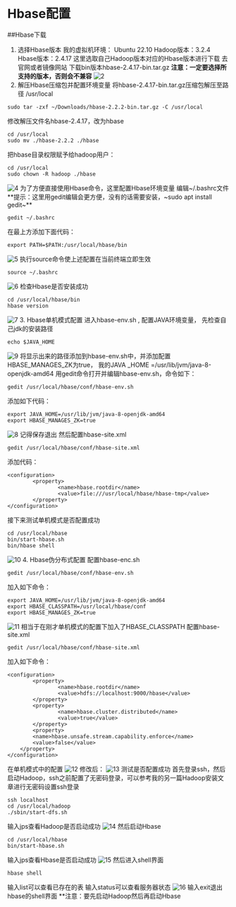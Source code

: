 # Hbase配置
##Hbase下载
1. 选择Hbase版本
我的虚拟机环境：
Ubuntu 22.10
Hadoop版本：3.2.4
Hbase版本：2.4.17
这里选取自己Hadoop版本对应的Hbase版本进行下载
去官网或者镜像网站
下载bin版本hbase-2.4.17-bin.tar.gz
**注意：一定要选择所支持的版本，否则会不兼容**
![2](https://gitee.com/nicaprio/gitee-picture/raw/master/linuxnote/hbase配置.md/123722022242470.png)
2. 解压Hbase压缩包并配置环境变量
将hbase-2.4.17-bin.tar.gz压缩包解压至路径 /usr/local
~~~
sudo tar -zxf ~/Downloads/hbase-2.2.2-bin.tar.gz -C /usr/local
~~~
修改解压文件名hbase-2.4.17，改为hbase
~~~
cd /usr/local
sudo mv ./hbase-2.2.2 ./hbase
~~~
把hbase目录权限赋予给hadoop用户：
~~~
cd /usr/local
sudo chown -R hadoop ./hbase
~~~
![4](https://gitee.com/nicaprio/gitee-picture/raw/master/linuxnote/hbase配置.md/288512022235355.png)
为了方便直接使用Hbase命令，这里配置Hbase环境变量
编辑~/.bashrc文件
**提示：这里用gedit编辑会更方便，没有的话需要安装，~sudo apt install gedit~**
~~~
gedit ~/.bashrc
~~~
在最上方添加下面代码：
~~~
export PATH=$PATH:/usr/local/hbase/bin
~~~
![5](https://gitee.com/nicaprio/gitee-picture/raw/master/linuxnote/hbase配置.md/439332022235964.png)
执行source命令使上述配置在当前终端立即生效
~~~
source ~/.bashrc
~~~
![6](https://gitee.com/nicaprio/gitee-picture/raw/master/linuxnote/hbase配置.md/543962022262919.png)
检查Hbase是否安装成功
~~~
cd /usr/local/hbase/bin
hbase version
~~~
![7](https://gitee.com/nicaprio/gitee-picture/raw/master/linuxnote/hbase配置.md/35722122245132.png)
3. Hbase单机模式配置
进入hbase-env.sh , 配置JAVA环境变量，
先检查自己jdk的安装路径
~~~
echo $JAVA_HOME
~~~
![9](https://gitee.com/nicaprio/gitee-picture/raw/master/linuxnote/hbase配置.md/133802122234430.png)
将显示出来的路径添加到hbase-env.sh中，并添加配置HBASE_MANAGES_ZK为true，
我的JAVA _HOME =/usr/lib/jvm/java-8-openjdk-amd64
用gedit命令打开并编辑hbase-env.sh，命令如下：
~~~
gedit /usr/local/hbase/conf/hbase-env.sh
~~~
添加如下代码：
~~~
export JAVA_HOME=/usr/lib/jvm/java-8-openjdk-amd64
export HBASE_MANAGES_ZK=true 
~~~
![8](https://gitee.com/nicaprio/gitee-picture/raw/master/linuxnote/hbase配置.md/225492122230681.png)
记得保存退出
然后配置hbase-site.xml
~~~
gedit /usr/local/hbase/conf/hbase-site.xml
~~~
添加代码：
~~~
<configuration>
        <property>
                <name>hbase.rootdir</name>
                <value>file:///usr/local/hbase/hbase-tmp</value>
        </property>
</configuration>
~~~
接下来测试单机模式是否配置成功
~~~
cd /usr/local/hbase
bin/start-hbase.sh
bin/hbase shell
~~~
![10](https://gitee.com/nicaprio/gitee-picture/raw/master/linuxnote/hbase配置.md/323662122230820.png)
4. Hbase伪分布式配置
配置hbase-enc.sh
~~~
gedit /usr/local/hbase/conf/hbase-env.sh
~~~
加入如下命令：
~~~
export JAVA_HOME=/usr/lib/jvm/java-8-openjdk-amd64
export HBASE_CLASSPATH=/usr/local/hbase/conf 
export HBASE_MANAGES_ZK=true
~~~
![11](https://gitee.com/nicaprio/gitee-picture/raw/master/linuxnote/hbase配置.md/420292122242910.png)
相当于在刚才单机模式的配置下加入了HBASE_CLASSPATH
配置hbase-site.xml
~~~
gedit /usr/local/hbase/conf/hbase-site.xml
~~~
加入如下命令：
~~~
<configuration>
        <property>
                <name>hbase.rootdir</name>
                <value>hdfs://localhost:9000/hbase</value>
        </property>
        <property>
                <name>hbase.cluster.distributed</name>
                <value>true</value>
        </property>
        <property>
        <name>hbase.unsafe.stream.capability.enforce</name>
        <value>false</value>
    </property>
</configuration>
~~~
在单机模式中的配置
![12](https://gitee.com/nicaprio/gitee-picture/raw/master/linuxnote/hbase配置.md/518922122247949.png)
修改后：
![13](https://gitee.com/nicaprio/gitee-picture/raw/master/linuxnote/hbase配置.md/593072122249244.png)
测试是否配置成功
首先登录ssh，然后启动Hadoop，ssh之前配置了无密码登录，可以参考我的另一篇Hadoop安装文章进行无密码设置ssh登录
~~~
ssh localhost
cd /usr/local/hadoop
./sbin/start-dfs.sh
~~~
输入jps查看Hadoop是否启动成功
![14](https://gitee.com/nicaprio/gitee-picture/raw/master/linuxnote/hbase配置.md/91242222250246.png)
然后启动Hbase
~~~
cd /usr/local/hbase
bin/start-hbase.sh
~~~
输入jps查看Hbase是否启动成功
![15](https://gitee.com/nicaprio/gitee-picture/raw/master/linuxnote/hbase配置.md/187962222250423.png)
然后进入shell界面
~~~
hbase shell
~~~
输入list可以查看已存在的表
输入status可以查看服务器状态
![16](https://gitee.com/nicaprio/gitee-picture/raw/master/linuxnote/hbase配置.md/281942222235975.png)
输入exit退出hbase的shell界面
**注意：要先启动Hadoop然后再启动Hbase
